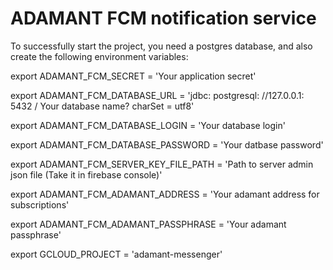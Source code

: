 # ADAMANT FCM notification service

To successfully start the project, you need a postgres database, and also create the following environment variables:

export ADAMANT_FCM_SECRET = 'Your application secret'

export ADAMANT_FCM_DATABASE_URL = 'jdbc: postgresql: //127.0.0.1: 5432 / Your database name? charSet = utf8'

export ADAMANT_FCM_DATABASE_LOGIN = 'Your database login'

export ADAMANT_FCM_DATABASE_PASSWORD = 'Your datbase password'

export ADAMANT_FCM_SERVER_KEY_FILE_PATH = 'Path to server admin json file (Take it in firebase console)'

export ADAMANT_FCM_ADAMANT_ADDRESS = 'Your adamant address for subscriptions'

export ADAMANT_FCM_ADAMANT_PASSPHRASE = 'Your adamant passphrase'

export GCLOUD_PROJECT = 'adamant-messenger'